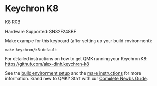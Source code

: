 # Keychron K8

K8 RGB

Hardware Supported: SN32F248BF

Make example for this keyboard (after setting up your build environment):

    make keychron/k8:default

For detailed instructions on how to get QMK running your Keychron K8: https://github.com/alex-dinh/keychron-k8

See the [build environment setup](https://docs.qmk.fm/#/getting_started_build_tools) and the [make instructions](https://docs.qmk.fm/#/getting_started_make_guide) for more information. Brand new to QMK? Start with our [Complete Newbs Guide](https://docs.qmk.fm/#/newbs).
